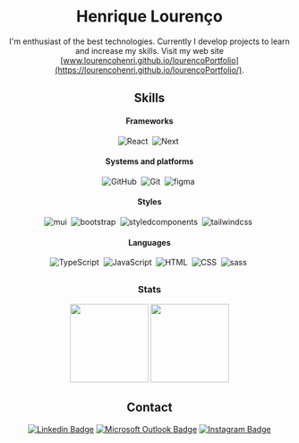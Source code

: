 <div align="center">

# Henrique Lourenço

I'm enthusiast of the best technologies. Currently I develop projects to learn and increase my skills.
Visit my web site [www.lourencohenri.github.io/lourencoPortfolio](https://lourencohenri.github.io/lourencoPortfolio/).


## Skills
  
#### Frameworks
  ![React](https://img.shields.io/badge/-React-1261a0?style=for-the-badge&logo=react&logoColor=white)&nbsp;
  ![Next](https://img.shields.io/badge/-Next-1261a0?style=for-the-badge&logo=nextdotjs&logoColor=white)&nbsp;
  
#### Systems and platforms 
  ![GitHub](https://img.shields.io/badge/-GitHub-1261a0?style=for-the-badge&logo=github&logoColor=white)&nbsp;
  ![Git](https://img.shields.io/badge/-Git-1261a0?style=for-the-badge&logo=git&logoColor=white)&nbsp;
  ![figma](https://img.shields.io/badge/-figma-1261a0?style=for-the-badge&logo=figma&logoColor=white)&nbsp;
  
#### Styles
  ![mui](https://img.shields.io/badge/-mui-1261a0?style=for-the-badge&logo=mui&logoColor=white)&nbsp;
  ![bootstrap](https://img.shields.io/badge/-bootstrap-1261a0?style=for-the-badge&logo=bootstrap&logoColor=white)&nbsp;
  ![styledcomponents](https://img.shields.io/badge/-styledcomponents-1261a0?style=for-the-badge&logo=styledcomponents&logoColor=white)&nbsp;
  ![tailwindcss](https://img.shields.io/badge/-tailwindcss-1261a0?style=for-the-badge&logo=tailwindcss&logoColor=white)&nbsp;
  
#### Languages
  ![TypeScript](https://img.shields.io/badge/-TypeScript-1261a0?style=for-the-badge&logo=TypeScript&logoColor=white)&nbsp;
  ![JavaScript](https://img.shields.io/badge/-JavaScript-1261a0?style=for-the-badge&logo=javascript&logoColor=white)&nbsp;
  ![HTML](https://img.shields.io/badge/-HTML-1261a0?style=for-the-badge&logo=HTML5&logoColor=white)&nbsp;
  ![CSS](https://img.shields.io/badge/-CSS-1261a0?style=for-the-badge&logo=CSS3&logoColor=white)&nbsp;
  ![sass](https://img.shields.io/badge/-sass-1261a0?style=for-the-badge&logo=sass&logoColor=white)&nbsp;  

##
  
### Stats

<div display="flex" align="center">
  <img height="140em" src="https://github-readme-stats.vercel.app/api?username=diego3g&theme=github_dark"/>
  <img height="140em" src="https://github-readme-stats.vercel.app/api/top-langs/?username=LourencoHenri&theme=github_dark&layout=compact"/> 
</div>
  
## Contact

[![Linkedin Badge](https://img.shields.io/badge/-Henrique%20Lourenço-1261a0?style=for-the-badge&logo=Linkedin&logoColor=white&link=https://www.linkedin.com/in/henrique-lourenco/)](https://www.linkedin.com/in/henrique-lourenco/) 
[![Microsoft Outlook Badge](https://img.shields.io/badge/-henri.lourenco@outlook.com-1261a0?style=for-the-badge&logo=Gmail&logoColor=white&link=mailto:henri.lourenco@outlook.com)](mailto:henri.lourenco@outlook.com)
[![Instagram Badge](https://img.shields.io/badge/-lourencohenri-1261a0?style=for-the-badge&labelColor=1261a0&logo=instagram&logoColor=white&link=https://www.instagram.com/lourencohenri/)](https://www.instagram.com/lourencohenri/) 

</div>
